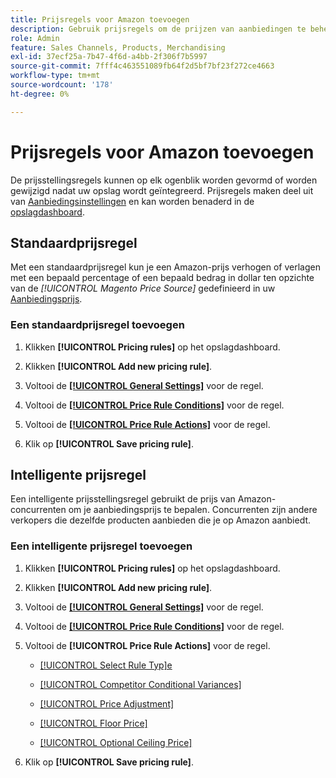 ```yaml
---
title: Prijsregels voor Amazon toevoegen
description: Gebruik prijsregels om de prijzen van aanbiedingen te beheren op de Amazon Marketplace voor je productcatalogus voor Handel.
role: Admin
feature: Sales Channels, Products, Merchandising
exl-id: 37ecf25a-7b47-4f6d-a4bb-2f306f7b5997
source-git-commit: 7fff4c463551089fb64f2d5bf7bf23f272ce4663
workflow-type: tm+mt
source-wordcount: '178'
ht-degree: 0%

---
```


# Prijsregels voor Amazon toevoegen

De prijsstellingsregels kunnen op elk ogenblik worden gevormd of worden gewijzigd nadat uw opslag wordt geïntegreerd. Prijsregels maken deel uit van [Aanbiedingsinstellingen](./listing-settings.md) en kan worden benaderd in de [opslagdashboard](./amazon-store-dashboard.md).

## Standaardprijsregel

Met een standaardprijsregel kun je een Amazon-prijs verhogen of verlagen met een bepaald percentage of een bepaald bedrag in dollar ten opzichte van de **[!UICONTROL Magento Price Source*]* gedefinieerd in uw [Aanbiedingsprijs](./listing-price.md).

### Een standaardprijsregel toevoegen

1. Klikken **[!UICONTROL Pricing rules]** op het opslagdashboard.

1. Klikken **[!UICONTROL Add new pricing rule]**.

1. Voltooi de **[[!UICONTROL General Settings]](./pricing-rule-general-settings.md)** voor de regel.

1. Voltooi de **[[!UICONTROL Price Rule Conditions]](./pricing-rule-conditions.md)** voor de regel.

1. Voltooi de **[[!UICONTROL Price Rule Actions]](./standard-price-rules.md)** voor de regel.

1. Klik op **[!UICONTROL Save pricing rule]**.

## Intelligente prijsregel

Een intelligente prijsstellingsregel gebruikt de prijs van Amazon-concurrenten om je aanbiedingsprijs te bepalen. Concurrenten zijn andere verkopers die dezelfde producten aanbieden die je op Amazon aanbiedt.

### Een intelligente prijsregel toevoegen

1. Klikken **[!UICONTROL Pricing rules]** op het opslagdashboard.

1. Klikken **[!UICONTROL Add new pricing rule]**.

1. Voltooi de **[[!UICONTROL General Settings]](./pricing-rule-general-settings.md)** voor de regel.

1. Voltooi de **[[!UICONTROL Price Rule Conditions]](./pricing-rule-conditions.md)** voor de regel.

1. Voltooi de **[!UICONTROL Price Rule Actions]** voor de regel.

   - [[!UICONTROL Select Rule Typ]e](./intelligent-repricing-rules.md)

   - [[!UICONTROL Competitor Conditional Variances]](./competitor-conditional-variances.md)

   - [[!UICONTROL Price Adjustment]](./price-adjustment.md)

   - [[!UICONTROL Floor Price]](./floor-price.md)

   - [[!UICONTROL Optional Ceiling Price]](./optional-ceiling-price.md)

1. Klik op **[!UICONTROL Save pricing rule]**.
